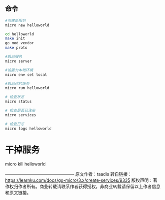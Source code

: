 ## 命令



```sh
#创建新服务
micro new helloworld

cd helloworld
make init
go mod vendor
make proto

#启动服务
micro server

#设置为本地环境
micro env set local

#启动你的服务
micro run helloworld

# 检查状态
micro status

# 检查是否已注册
micro services

# 检查日志
micro logs helloworld

```

 



 




# 干掉服务
micro kill helloworld

————————————————
原文作者：taadis
转自链接：https://learnku.com/docs/go-micro/3.x/create-services/9335
版权声明：著作权归作者所有。商业转载请联系作者获得授权，非商业转载请保留以上作者信息和原文链接。
